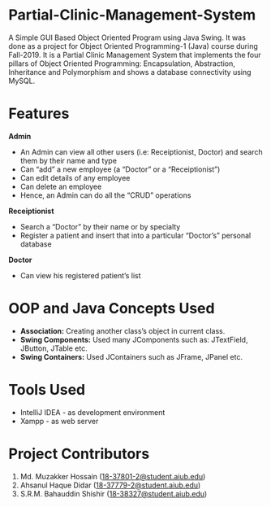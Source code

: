 # Partial-Clinic-Management-System
A Simple GUI Based Object Oriented Program using Java Swing. It was done as a project for Object Oriented Programming-1 (Java) course during Fall-2019. It is a Partial Clinic Management System that implements the four pillars of Object Oriented Programming: Encapsulation, Abstraction, Inheritance and Polymorphism and shows a database connectivity using MySQL. 

# Features

**Admin**
-	An Admin can view all other users (i.e: Receiptionist, Doctor) and search them by  their name and type
-	Can “add” a new employee (a “Doctor” or a “Receiptionist”)  
-	Can edit details of any employee
-	Can delete an employee
-	Hence, an Admin can do all the “CRUD” operations

**Receiptionist**
-	Search a “Doctor” by their name or by specialty
-	Register a patient and insert that into a particular “Doctor’s” personal database

**Doctor**
-	Can view his registered patient’s list

# OOP and Java Concepts Used
-	**Association:** Creating another class’s object in current class.
-	**Swing Components:** Used many JComponents such as: JTextField, JButton, JTable etc.
-	**Swing Containers:** Used JContainers such as JFrame, JPanel etc.

# Tools Used
-	IntelliJ IDEA - as development environment
-	Xampp - as web server

# Project Contributors
1. Md. Muzakker Hossain (18-37801-2@student.aiub.edu)
2. Ahsanul Haque Didar (18-37779-2@student.aiub.edu)
3. S.R.M. Bahauddin Shishir (18-38327@student.aiub.edu)
